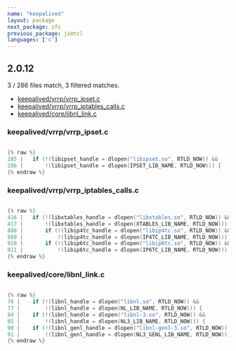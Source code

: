 ```yaml
---
name: "keepalived"
layout: package
next_package: zfs
previous_package: jimtcl
languages: ['c']
---
```

## 2.0.12
3 / 286 files match, 3 filtered matches.

 - [keepalived/vrrp/vrrp_ipset.c](#keepalivedvrrpvrrp_ipsetc)
 - [keepalived/vrrp/vrrp_iptables_calls.c](#keepalivedvrrpvrrp_iptables_callsc)
 - [keepalived/core/libnl_link.c](#keepalivedcorelibnl_linkc)

### keepalived/vrrp/vrrp_ipset.c

```c

{% raw %}
285 | 	if (!(libipset_handle = dlopen("libipset.so", RTLD_NOW)) &&
286 | 	    !(libipset_handle = dlopen(IPSET_LIB_NAME, RTLD_NOW))) {
{% endraw %}

```
### keepalived/vrrp/vrrp_iptables_calls.c

```c

{% raw %}
416 | 	if (!(libxtables_handle = dlopen("libxtables.so", RTLD_NOW)) &&
417 | 	    !(libxtables_handle = dlopen(XTABLES_LIB_NAME, RTLD_NOW))) {
888 | 		if (!(libip4tc_handle = dlopen("libip4tc.so", RTLD_NOW)) &&
889 | 		    !(libip4tc_handle = dlopen(IP4TC_LIB_NAME, RTLD_NOW))) {
910 | 		if (!(libip6tc_handle = dlopen("libip6tc.so", RTLD_NOW)) &&
911 | 		    !(libip6tc_handle = dlopen(IP6TC_LIB_NAME, RTLD_NOW))) {
{% endraw %}

```
### keepalived/core/libnl_link.c

```c

{% raw %}
76 | 	if (!(libnl_handle = dlopen("libnl.so", RTLD_NOW)) &&
77 | 	    !(libnl_handle = dlopen(NL_LIB_NAME, RTLD_NOW))) {
84 | 	if (!(libnl_handle = dlopen("libnl-3.so", RTLD_NOW)) &&
85 | 	    !(libnl_handle = dlopen(NL3_LIB_NAME, RTLD_NOW))) {
90 | 	if (!(libnl_genl_handle = dlopen("libnl-genl-3.so", RTLD_NOW)) &&
91 | 	    !(libnl_genl_handle = dlopen(NL3_GENL_LIB_NAME, RTLD_NOW))) {
{% endraw %}

```